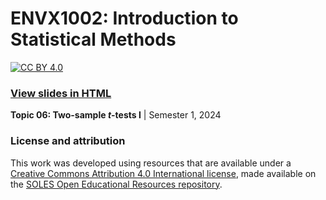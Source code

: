 # ENVX1002: Introduction to Statistical Methods

[![CC BY 4.0][cc-by-shield]][cc-by]

### [View slides in HTML](https://envx-resources.github.io/ENVX1002-2024-Lecture-Topic06a)

**Topic 06: Two-sample *t*-tests I** | Semester 1, 2024

### License and attribution

This work was developed using resources that are available under a [Creative Commons Attribution 4.0 International license][cc-by], made available on the [SOLES Open Educational Resources repository][soles-oer].

[cc-by]: http://creativecommons.org/licenses/by/4.0/
[cc-by-shield]: https://img.shields.io/badge/License-CC%20BY%204.0-lightgrey.svg
[soles-oer]: https://github.com/usyd-soles-edu
